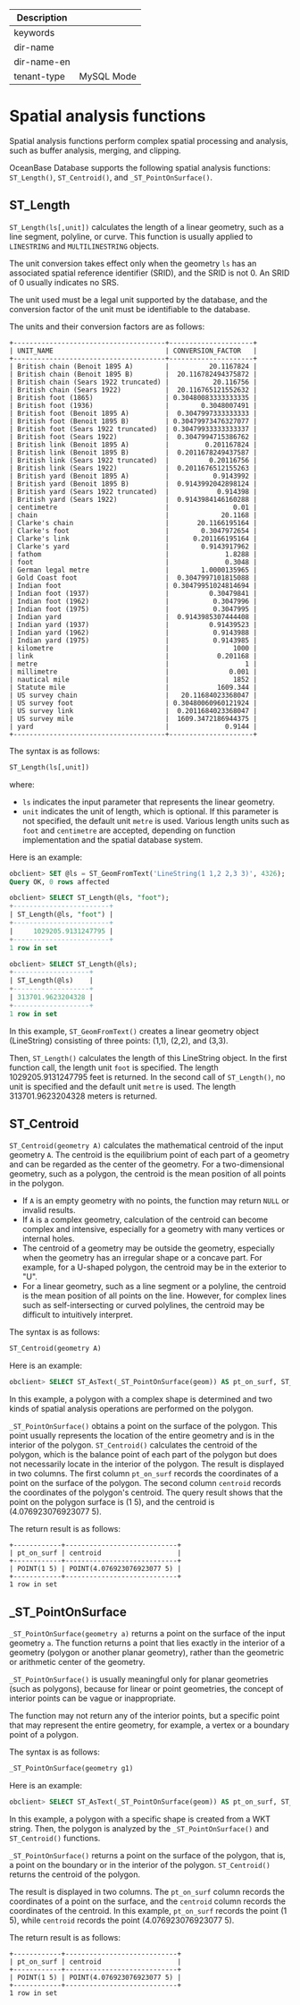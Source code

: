| Description   |                 |
|---------------|-----------------|
| keywords      |                 |
| dir-name      |                 |
| dir-name-en   |                 |
| tenant-type   | MySQL Mode      |

# Spatial analysis functions

Spatial analysis functions perform complex spatial processing and analysis, such as buffer analysis, merging, and clipping. 

OceanBase Database supports the following spatial analysis functions: `ST_Length()`, `ST_Centroid()`, and `_ST_PointOnSurface()`. 

## ST_Length

`ST_Length(ls[,unit])` calculates the length of a linear geometry, such as a line segment, polyline, or curve. This function is usually applied to `LINESTRING` and `MULTILINESTRING` objects. 

The unit conversion takes effect only when the geometry `ls` has an associated spatial reference identifier (SRID), and the SRID is not 0. An SRID of 0 usually indicates no SRS. 

The unit used must be a legal unit supported by the database, and the conversion factor of the unit must be identifiable to the database. 

The units and their conversion factors are as follows:

```shell
+--------------------------------------+---------------------+
| UNIT_NAME                            | CONVERSION_FACTOR   |
+--------------------------------------+---------------------+
| British chain (Benoit 1895 A)        |          20.1167824 |
| British chain (Benoit 1895 B)        |  20.116782494375872 |
| British chain (Sears 1922 truncated) |           20.116756 |
| British chain (Sears 1922)           |  20.116765121552632 |
| British foot (1865)                  | 0.30480083333333335 |
| British foot (1936)                  |        0.3048007491 |
| British foot (Benoit 1895 A)         |  0.3047997333333333 |
| British foot (Benoit 1895 B)         | 0.30479973476327077 |
| British foot (Sears 1922 truncated)  | 0.30479933333333337 |
| British foot (Sears 1922)            |  0.3047994715386762 |
| British link (Benoit 1895 A)         |         0.201167824 |
| British link (Benoit 1895 B)         |  0.2011678249437587 |
| British link (Sears 1922 truncated)  |          0.20116756 |
| British link (Sears 1922)            |  0.2011676512155263 |
| British yard (Benoit 1895 A)         |           0.9143992 |
| British yard (Benoit 1895 B)         |  0.9143992042898124 |
| British yard (Sears 1922 truncated)  |            0.914398 |
| British yard (Sears 1922)            |  0.9143984146160288 |
| centimetre                           |                0.01 |
| chain                                |             20.1168 |
| Clarke's chain                       |       20.1166195164 |
| Clarke's foot                        |        0.3047972654 |
| Clarke's link                        |      0.201166195164 |
| Clarke's yard                        |        0.9143917962 |
| fathom                               |              1.8288 |
| foot                                 |              0.3048 |
| German legal metre                   |        1.0000135965 |
| Gold Coast foot                      |  0.3047997101815088 |
| Indian foot                          | 0.30479951024814694 |
| Indian foot (1937)                   |          0.30479841 |
| Indian foot (1962)                   |           0.3047996 |
| Indian foot (1975)                   |           0.3047995 |
| Indian yard                          |  0.9143985307444408 |
| Indian yard (1937)                   |          0.91439523 |
| Indian yard (1962)                   |           0.9143988 |
| Indian yard (1975)                   |           0.9143985 |
| kilometre                            |                1000 |
| link                                 |            0.201168 |
| metre                                |                   1 |
| millimetre                           |               0.001 |
| nautical mile                        |                1852 |
| Statute mile                         |            1609.344 |
| US survey chain                      |   20.11684023368047 |
| US survey foot                       | 0.30480060960121924 |
| US survey link                       |  0.2011684023368047 |
| US survey mile                       |  1609.3472186944375 |
| yard                                 |              0.9144 |
+--------------------------------------+---------------------+
```

The syntax is as follows:

```sql
ST_Length(ls[,unit])
```

where:

- `ls` indicates the input parameter that represents the linear geometry. 
- `unit` indicates the unit of length, which is optional. If this parameter is not specified, the default unit `metre` is used. Various length units such as `foot` and `centimetre` are accepted, depending on function implementation and the spatial database system. 

Here is an example:

```sql
obclient> SET @ls = ST_GeomFromText('LineString(1 1,2 2,3 3)', 4326);
Query OK, 0 rows affected

obclient> SELECT ST_Length(@ls, "foot");
+------------------------+
| ST_Length(@ls, "foot") |
+------------------------+
|     1029205.9131247795 |
+------------------------+
1 row in set

obclient> SELECT ST_Length(@ls);
+-------------------+
| ST_Length(@ls)    |
+-------------------+
| 313701.9623204328 |
+-------------------+
1 row in set
```

In this example, `ST_GeomFromText()` creates a linear geometry object (LineString) consisting of three points: (1,1), (2,2), and (3,3). 

Then, `ST_Length()` calculates the length of this LineString object. In the first function call, the length unit `foot` is specified. The length 1029205.9131247795 feet is returned. In the second call of `ST_Length()`, no unit is specified and the default unit `metre` is used. The length 313701.9623204328 meters is returned. 

## ST_Centroid

`ST_Centroid(geometry A)` calculates the mathematical centroid of the input geometry `A`. The centroid is the equilibrium point of each part of a geometry and can be regarded as the center of the geometry. For a two-dimensional geometry, such as a polygon, the centroid is the mean position of all points in the polygon. 

- If `A` is an empty geometry with no points, the function may return `NULL` or invalid results. 
- If `A` is a complex geometry, calculation of the centroid can become complex and intensive, especially for a geometry with many vertices or internal holes. 
- The centroid of a geometry may be outside the geometry, especially when the geometry has an irregular shape or a concave part. For example, for a U-shaped polygon, the centroid may be in the exterior to "U". 
- For a linear geometry, such as a line segment or a polyline, the centroid is the mean position of all points on the line. However, for complex lines such as self-intersecting or curved polylines, the centroid may be difficult to intuitively interpret. 

The syntax is as follows:

```sql
ST_Centroid(geometry A)
```

Here is an example:

```sql
obclient> SELECT ST_AsText(_ST_PointOnSurface(geom)) AS pt_on_surf, ST_AsText(ST_Centroid(geom)) AS centroid FROM (SELECT ST_GeomFromText('POLYGON ((0 0, 0 10, 10 10, 10 8, 2 8, 2 2, 10 2, 10 0, 0 0))') AS geom) AS t;
```

In this example, a polygon with a complex shape is determined and two kinds of spatial analysis operations are performed on the polygon.

`_ST_PointOnSurface()` obtains a point on the surface of the polygon. This point usually represents the location of the entire geometry and is in the interior of the polygon.
`ST_Centroid()` calculates the centroid of the polygon, which is the balance point of each part of the polygon but does not necessarily locate in the interior of the polygon.
The result is displayed in two columns. The first column `pt_on_surf` records the coordinates of a point on the surface of the polygon. The second column `centroid` records the coordinates of the polygon's centroid. The query result shows that the point on the polygon surface is (1 5), and the centroid is (4.076923076923077 5). 

The return result is as follows:

```shell
+------------+----------------------------+
| pt_on_surf | centroid                   |
+------------+----------------------------+
| POINT(1 5) | POINT(4.076923076923077 5) |
+------------+----------------------------+
1 row in set
```

## _ST_PointOnSurface

`_ST_PointOnSurface(geometry a)` returns a point on the surface of the input geometry `a`. The function returns a point that lies exactly in the interior of a geometry (polygon or another planar geometry), rather than the geometric or arithmetic center of the geometry. 

`_ST_PointOnSurface()` is usually meaningful only for planar geometries (such as polygons), because for linear or point geometries, the concept of interior points can be vague or inappropriate. 

The function may not return any of the interior points, but a specific point that may represent the entire geometry, for example, a vertex or a boundary point of a polygon. 

The syntax is as follows:

```sql
_ST_PointOnSurface(geometry g1)
```

Here is an example:

```sql
obclient> SELECT ST_AsText(_ST_PointOnSurface(geom)) AS pt_on_surf, ST_AsText(ST_Centroid(geom)) AS centroid FROM (SELECT ST_GeomFromText('POLYGON ((0 0, 0 10, 10 10, 10 8, 2 8, 2 2, 10 2, 10 0, 0 0))') AS geom) AS t;
```

In this example, a polygon with a specific shape is created from a WKT string. Then, the polygon is analyzed by the `_ST_PointOnSurface()` and `ST_Centroid()` functions. 

`_ST_PointOnSurface()` returns a point on the surface of the polygon, that is, a point on the boundary or in the interior of the polygon. `ST_Centroid()` returns the centroid of the polygon. 

The result is displayed in two columns. The `pt_on_surf` column records the coordinates of a point on the surface, and the `centroid` column records the coordinates of the centroid. In this example, `pt_on_surf` records the point (1 5), while `centroid` records the point (4.076923076923077 5). 

The return result is as follows:

```shell
+------------+----------------------------+
| pt_on_surf | centroid                   |
+------------+----------------------------+
| POINT(1 5) | POINT(4.076923076923077 5) |
+------------+----------------------------+
1 row in set
```
